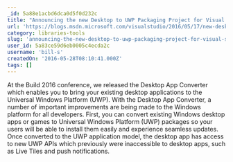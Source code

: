 ```yaml
---
_id: 5a88e1acbd6dca0d5f0d232c
title: "Announcing the new Desktop to UWP Packaging Project for Visual Studio “15”"
url: 'https://blogs.msdn.microsoft.com/visualstudio/2016/05/17/new-desktop-to-uwp-packaging-project-for-visual-studio-15/'
category: libraries-tools
slug: 'announcing-the-new-desktop-to-uwp-packaging-project-for-visual-studio-15'
user_id: 5a83ce59d6eb0005c4ecda2c
username: 'bill-s'
createdOn: '2016-05-28T08:10:41.000Z'
tags: []
---
```


At the Build 2016 conference, we released the Desktop App Converter which enables you to bring your existing desktop applications to the Universal Windows Platform (UWP). With the Desktop App Converter, a number of important improvements are being made to the Windows platform for all developers. First, you can convert existing Windows desktop apps or games to Universal Windows Platform (UWP) packages so your users will be able to install them easily and experience seamless updates. Once converted to the UWP application model, the desktop app has access to new UWP APIs which previously were inaccessible to desktop apps, such as Live Tiles and push notifications.
